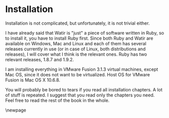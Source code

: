 # Installation

Installation is not complicated, but unfortunately, it is not trivial either.

I have already said that Watir is "just" a piece of software written in Ruby, so to install it, you have to install Ruby first. Since both Ruby and Watir are available on Windows, Mac and Linux and each of them has several releases currently in use (or in case of Linux, both distributions and releases), I will cover what I think is the relevant ones. Ruby has two relevant releases, 1.8.7 and 1.9.2.

I am installing everything in VMware Fusion 3.1.3 virtual machines, except Mac OS, since it does not want to be virtualized. Host OS for VMware Fusion is Mac OS X 10.6.8.

You will probably be bored to tears if you read all installation chapters. A lot of stuff is repeated. I suggest that you read only the chapters you need. Feel free to read the rest of the book in the whole.

\newpage

